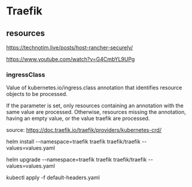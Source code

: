 # Traefik

## resources

https://technotim.live/posts/host-rancher-securely/

https://www.youtube.com/watch?v=G4CmbYL9UPg


### ingressClass
Value of kubernetes.io/ingress.class annotation that identifies resource objects to be processed.

If the parameter is set, only resources containing an annotation with the same value are processed. Otherwise, resources missing the annotation, having an empty value, or the value traefik are processed.

source: https://doc.traefik.io/traefik/providers/kubernetes-crd/


helm install --namespace=traefik traefik traefik/traefik --values=values.yaml


helm upgrade --namespace=traefik traefik traefik/traefik --values=values.yaml

kubectl apply -f default-headers.yaml